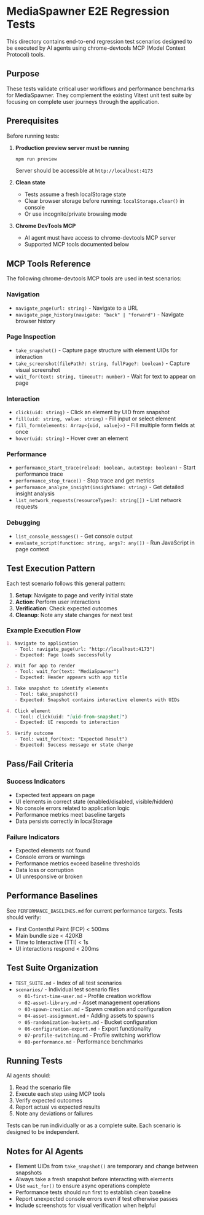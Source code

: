 # MediaSpawner E2E Regression Tests

This directory contains end-to-end regression test scenarios designed to be executed by AI agents using chrome-devtools MCP (Model Context Protocol) tools.

## Purpose

These tests validate critical user workflows and performance benchmarks for MediaSpawner. They complement the existing Vitest unit test suite by focusing on complete user journeys through the application.

## Prerequisites

Before running tests:

1. **Production preview server must be running**

   ```bash
   npm run preview
   ```

   Server should be accessible at `http://localhost:4173`

2. **Clean state**
   - Tests assume a fresh localStorage state
   - Clear browser storage before running: `localStorage.clear()` in console
   - Or use incognito/private browsing mode

3. **Chrome DevTools MCP**
   - AI agent must have access to chrome-devtools MCP server
   - Supported MCP tools documented below

## MCP Tools Reference

The following chrome-devtools MCP tools are used in test scenarios:

### Navigation

- `navigate_page(url: string)` - Navigate to a URL
- `navigate_page_history(navigate: "back" | "forward")` - Navigate browser history

### Page Inspection

- `take_snapshot()` - Capture page structure with element UIDs for interaction
- `take_screenshot(filePath?: string, fullPage?: boolean)` - Capture visual screenshot
- `wait_for(text: string, timeout?: number)` - Wait for text to appear on page

### Interaction

- `click(uid: string)` - Click an element by UID from snapshot
- `fill(uid: string, value: string)` - Fill input or select element
- `fill_form(elements: Array<{uid, value}>)` - Fill multiple form fields at once
- `hover(uid: string)` - Hover over an element

### Performance

- `performance_start_trace(reload: boolean, autoStop: boolean)` - Start performance trace
- `performance_stop_trace()` - Stop trace and get metrics
- `performance_analyze_insight(insightName: string)` - Get detailed insight analysis
- `list_network_requests(resourceTypes?: string[])` - List network requests

### Debugging

- `list_console_messages()` - Get console output
- `evaluate_script(function: string, args?: any[])` - Run JavaScript in page context

## Test Execution Pattern

Each test scenario follows this general pattern:

1. **Setup**: Navigate to page and verify initial state
2. **Action**: Perform user interactions
3. **Verification**: Check expected outcomes
4. **Cleanup**: Note any state changes for next test

### Example Execution Flow

```markdown
1. Navigate to application
   - Tool: navigate_page(url: "http://localhost:4173")
   - Expected: Page loads successfully

2. Wait for app to render
   - Tool: wait_for(text: "MediaSpawner")
   - Expected: Header appears with app title

3. Take snapshot to identify elements
   - Tool: take_snapshot()
   - Expected: Snapshot contains interactive elements with UIDs

4. Click element
   - Tool: click(uid: "[uid-from-snapshot]")
   - Expected: UI responds to interaction

5. Verify outcome
   - Tool: wait_for(text: "Expected Result")
   - Expected: Success message or state change
```

## Pass/Fail Criteria

### Success Indicators

- Expected text appears on page
- UI elements in correct state (enabled/disabled, visible/hidden)
- No console errors related to application logic
- Performance metrics meet baseline targets
- Data persists correctly in localStorage

### Failure Indicators

- Expected elements not found
- Console errors or warnings
- Performance metrics exceed baseline thresholds
- Data loss or corruption
- UI unresponsive or broken

## Performance Baselines

See `PERFORMANCE_BASELINES.md` for current performance targets. Tests should verify:

- First Contentful Paint (FCP) < 500ms
- Main bundle size < 420KB
- Time to Interactive (TTI) < 1s
- UI interactions respond < 200ms

## Test Suite Organization

- `TEST_SUITE.md` - Index of all test scenarios
- `scenarios/` - Individual test scenario files
  - `01-first-time-user.md` - Profile creation workflow
  - `02-asset-library.md` - Asset management operations
  - `03-spawn-creation.md` - Spawn creation and configuration
  - `04-asset-assignment.md` - Adding assets to spawns
  - `05-randomization-buckets.md` - Bucket configuration
  - `06-configuration-export.md` - Export functionality
  - `07-profile-switching.md` - Profile switching workflow
  - `08-performance.md` - Performance benchmarks

## Running Tests

AI agents should:

1. Read the scenario file
2. Execute each step using MCP tools
3. Verify expected outcomes
4. Report actual vs expected results
5. Note any deviations or failures

Tests can be run individually or as a complete suite. Each scenario is designed to be independent.

## Notes for AI Agents

- Element UIDs from `take_snapshot()` are temporary and change between snapshots
- Always take a fresh snapshot before interacting with elements
- Use `wait_for()` to ensure async operations complete
- Performance tests should run first to establish clean baseline
- Report unexpected console errors even if test otherwise passes
- Include screenshots for visual verification when helpful
